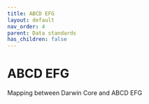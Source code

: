 ```yaml
---
title: ABCD EFG
layout: default
nav_order: 4
parent: Data standards
has_children: false
---
```


# ABCD EFG

Mapping between Darwin Core and ABCD EFG